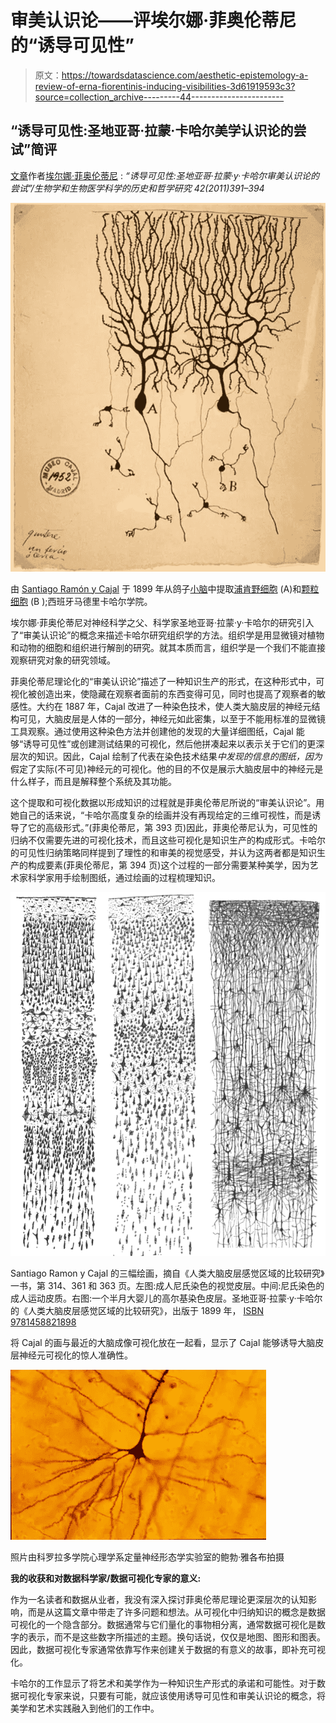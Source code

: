 # 审美认识论——评埃尔娜·菲奥伦蒂尼的“诱导可见性”

> 原文：<https://towardsdatascience.com/aesthetic-epistemology-a-review-of-erna-fiorentinis-inducing-visibilities-3d61919593c3?source=collection_archive---------44----------------------->

## “诱导可见性:圣地亚哥·拉蒙·卡哈尔美学认识论的尝试”简评

[文章](https://www.ncbi.nlm.nih.gov/pubmed/22035711)作者[埃尔娜·菲奥伦蒂尼](https://kg.ikb.kit.edu/hinterwaldner/2508.php) : *“诱导可见性:圣地亚哥·拉蒙·y·卡哈尔审美认识论的尝试”/生物学和生物医学科学的历史和哲学研究 42(2011)391–394*

![](img/e0a823ec8743cb8aad0de40454b7f459.png)

由 [Santiago Ramón y Cajal](https://en.wikipedia.org/wiki/Santiago_Ram%C3%B3n_y_Cajal) 于 1899 年从鸽子[小脑](https://en.wikipedia.org/wiki/Cerebellum)中提取[浦肯野细胞](https://en.wikipedia.org/wiki/Purkinje_cell) (A)和[颗粒细胞](https://en.wikipedia.org/wiki/Granule_cell) (B );西班牙马德里卡哈尔学院。

埃尔娜·菲奥伦蒂尼对神经科学之父、科学家圣地亚哥·拉蒙·y·卡哈尔的研究引入了“审美认识论”的概念来描述卡哈尔研究组织学的方法。组织学是用显微镜对植物和动物的细胞和组织进行解剖的研究。就其本质而言，组织学是一个我们不能直接观察研究对象的研究领域。

菲奥伦蒂尼理论化的“审美认识论”描述了一种知识生产的形式，在这种形式中，可视化被创造出来，使隐藏在观察者面前的东西变得可见，同时也提高了观察者的敏感性。大约在 1887 年，Cajal 改进了一种染色技术，使人类大脑皮层的神经元结构可见，大脑皮层是人体的一部分，神经元如此密集，以至于不能用标准的显微镜工具观察。通过使用这种染色方法并创建他的发现的大量详细图纸，Cajal 能够“诱导可见性”或创建测试结果的可视化，然后他拼凑起来以表示关于它们的更深层次的知识。因此，Cajal 绘制了代表在染色技术结果*中发现的信息的图纸，因为*假定了实际(不可见)神经元的可视化。他的目的不仅是展示大脑皮层中的神经元是什么样子，而且是解释整个系统及其功能。

这个提取和可视化数据以形成知识的过程就是菲奥伦蒂尼所说的“审美认识论”。用她自己的话来说，“卡哈尔高度复杂的绘画并没有再现给定的三维可视性，而是诱导了它的高级形式。”(菲奥伦蒂尼，第 393 页)因此，菲奥伦蒂尼认为，可见性的归纳不仅需要先进的可视化技术，而且这些可视化是知识生产的构成形式。卡哈尔的可见性归纳策略同样提到了理性的和审美的视觉感受，并认为这两者都是知识生产的构成要素(菲奥伦蒂尼，第 394 页)这个过程的一部分需要某种美学，因为艺术家科学家用手绘制图纸，通过绘画的过程梳理知识。

![](img/a696fd5d6167896a1f1d30f5b08e1760.png)

Santiago Ramon y Cajal 的三幅绘画，摘自《人类大脑皮层感觉区域的比较研究》一书，第 314、361 和 363 页。左图:成人尼氏染色的视觉皮层。中间:尼氏染色的成人运动皮质。右图:一个半月大婴儿的高尔基染色皮层。圣地亚哥·拉蒙·y·卡哈尔的《人类大脑皮层感觉区域的比较研究》，出版于 1899 年， [ISBN 9781458821898](https://commons.wikimedia.org/wiki/Special:BookSources/9781458821898)

将 Cajal 的画与最近的大脑成像可视化放在一起看，显示了 Cajal 能够诱导大脑皮层神经元可视化的惊人准确性。

![](img/b3afad5d0f4a96ded3ae2c4d3d3c6ffe.png)

照片由科罗拉多学院心理学系定量神经形态学实验室的鲍勃·雅各布拍摄

**我的收获和对数据科学家/数据可视化专家的意义:**

作为一名读者和数据从业者，我没有深入探讨菲奥伦蒂尼理论更深层次的认知影响，而是从这篇文章中带走了许多问题和想法。从可视化中归纳知识的概念是数据可视化的一个隐含部分。数据通常与它们量化的事物相分离，通常数据可视化是数字的表示，而不是这些数字所描述的主题。换句话说，仅仅是地图、图形和图表。因此，数据可视化专家通常依靠写作来创建关于数据的有意义的故事，即补充可视化。

卡哈尔的工作显示了将艺术和美学作为一种知识生产形式的承诺和可能性。对于数据可视化专家来说，只要有可能，就应该使用诱导可见性和审美认识论的概念，将美学和艺术实践融入到他们的工作中。